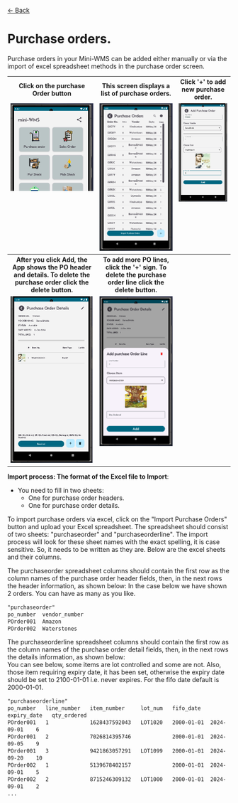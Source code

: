 [← Back](README.md)

# Purchase orders.

Purchase orders in your Mini-WMS can be added either manually or via the import of excel spreadsheet methods in the purchase order screen.

<table>
  <tr>
    <th>Click on the purchase Order button</th>
    <th>This screen displays a list of purchase orders.</th>
    <th>Click '+' to add new purchase order.</th>
  </tr>
  <tr>
    <td style="vertical-align: top;">
      <img src="asset/purchaseOrderButton.png" alt="Step 1">
    </td>
    <td style="vertical-align: top;">
      <img src="asset/purchaseOrderScreen1.png" alt="Step 2">
    </td>
    <td style="vertical-align: top;">
      <img src="asset/purchaseOrderScreen2.png" alt="Step 2">
    </td>
  </tr>
  <tr>
    <th>After you click Add, the App shows the PO header and details. To delete the purchase order click the delete button.</th>
    <th>To add more PO lines, click the '+' sign. To delete the purchase order line click the delete button.</th>
    <th></th>
  </tr>
  <tr>
    <td style="vertical-align: top;">
      <img src="asset/purchaseOrderScreen3.png" alt="Step 1">
    </td>
    <td style="vertical-align: top;">
      <img src="asset/purchaseOrderScreen4.png" alt="Step 2">
    </td>
    <td style="vertical-align: top;">
    </td>
  </tr>
</table>

**Import process: The format of the Excel file to Import**:  
- You need to fill in two sheets:  
  - One for purchase order headers.  
  - One for purchase order details.
    
To import purchase orders via excel, click on the "Import Purchase Orders" button and upload your Excel spreadsheet.
The spreadsheet should consist of two sheets: "purchaseorder" and "purchaseorderline". The import process will look for these sheet names with the exact spelling, it is case sensitive.
So, it needs to be written as they are. Below are the excel sheets and their columns.

The purchaseorder spreadsheet columns should contain the first row as the column names of the purchase order header fields, then, in the next rows the header information, as shown below:
In the case below we have shown 2 orders. You can have as many as you like.

```
"purchaseorder"
po_number  vendor_number
POrder001  Amazon
POrder002  Waterstones
```

The purchaseorderline spreadsheet columns should contain the first row as the column names of the purchase order detail fields, then, in the next rows the details information, as shown below:  
You can see below, some items are lot controlled and some are not. Also, those item requiring expiry date, it has been set, otherwise the expiry date should be set to 2100-01-01 i.e. never expires. For the fifo date default is 2000-01-01.
```
"purchaseorderline"
po_number   line_number   item_number     lot_num   fifo_date   expiry_date   qty_ordered  
POrder001   1             1628437592043   LOT1020   2000-01-01  2024-09-01    6  
POrder001   2             7026814395746             2000-01-01  2024-09-05    9  
POrder001   3             9421863057291   LOT1099   2000-01-01  2024-09-20    10  
POrder002   1             5139678402157             2000-01-01  2024-09-01    5  
POrder002   2             8715246309132   LOT1000   2000-01-01  2024-09-01    2  
...
